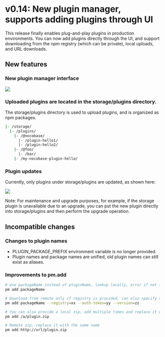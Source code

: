 # v0.14: New plugin manager, supports adding plugins through UI

This release finally enables plug-and-play plugins in production environments. You can now add plugins directly through the UI, and support downloading from the npm registry (which can be private), local uploads, and URL downloads.

## New features

### New plugin manager interface

<img src="https://demo-cn.nocobase.com/storage/uploads/6de7c906518b6c6643570292523b06c8.png" />

### Uploaded plugins are located in the storage/plugins directory.

The storage/plugins directory is used to upload plugins, and is organized as npm packages.

```bash
|- /storage/
  |- /plugins/
    |- /@nocobase/
      |- /plugin-hello1/
      |- /plugin-hello2/
    |- /@foo/
      |- /bar/
    |- /my-nocobase-plugin-hello/
```

### Plugin updates

Currently, only plugins under storage/plugins are updated, as shown here:

<img src="https://demo-cn.nocobase.com/storage/uploads/703809b8cd74cc95e1ab2ab766980817.gif" />

Note: For maintenance and upgrade purposes, for example, if the storage plugin is unavailable due to an upgrade, you can put the new plugin directly into storage/plugins and then perform the upgrade operation.

## Incompatible changes

### Changes to plugin names

- PLUGIN_PACKAGE_PREFIX environment variable is no longer provided.
- Plugin names and package names are unified, old plugin names can still exist as aliases.

### Improvements to pm.add

```bash
# Use packageName instead of pluginName, lookup locally, error if not found
pm add packageName

# Download from remote only if registry is provided, can also specify version
pm add packageName --registry=xx --auth-token=yy --version=zz

# You can also provide a local zip, add multiple times and replace it with the last one
pm add /a/plugin.zip

# Remote zip, replace it with the same name
pm add http://url/plugin.zip
```
